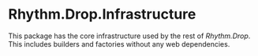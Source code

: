 # Rhythm.Drop.Infrastructure

This package has the core infrastructure used by the rest of _Rhythm.Drop_. This includes builders and factories without any web dependencies.